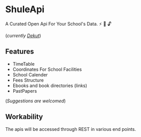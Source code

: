 # ShuleApi
A Curated Open Api For Your School's Data. :zap: :volcano: :unlock:

(_currently [Dekut](www.dkut.ac.ke)_)

## Features

* TimeTable
* Coordinates For School Facilities
* School Calender
* Fees Structure
* Ebooks and book directories (links)
* PastPapers

(_Suggestions are welcomed_)

## Workability

The apis will be accessed through REST in various end points.
